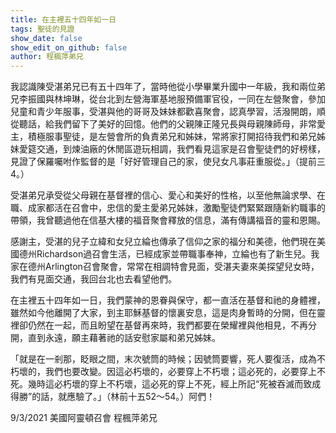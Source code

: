 ```yaml
---
title: 在主裡五十四年如一日
tags: 聖徒的見證
show_date: false
show_edit_on_github: false
author: 程楓萍弟兄
---
```


我認識陳受湛弟兄已有五十四年了，當時他從小學畢業升國中一年級，我和兩位弟兄李振國與林坤琳，從台北到左營海軍基地服預備軍官役，一同在左營聚會，參加兒童和青少年服事，受湛與他的哥哥及妹妹都歡喜聚會，認真學習，活潑開朗，順從聽話，給我們留下了美好的回憶。他們的父親陳正隆兄長與母親陳師母，非常愛主，積極服事聖徒，是左營會所的負責弟兄和姊妹，常將家打開招待我們和弟兄姊妹愛筵交通，到煉油廠的休閒區遊玩相調，我們看見這家是召會聖徒們的好榜樣，見證了保羅囑咐作監督的是「好好管理自己的家，使兒女凡事莊重服從。」（提前三4。）

受湛弟兄承受從父母親在基督裡的信心、愛心和美好的性格，以至他無論求學、在職、成家都活在召會中，忠信的愛主愛弟兄姊妹，激勵聖徒們緊緊跟隨新約職事的帶領，我曾聽過他在信基大樓的福音聚會釋放的信息，滿有傳講福音的靈和恩賜。

感謝主，受湛的兒子立緯和女兒立綸也傳承了信仰之家的福分和美德，他們現在美國德州Richardson過召會生活，已經成家並帶職事奉神，立綸也有了新生兒。我家在德州Arlington召會聚會，常常在相調特會見面，受湛夫妻來美探望兒女時，我們有見面交通，我回台北也去看望他們。

在主裡五十四年如一日，我們蒙神的恩眷與保守，都一直活在基督和祂的身體裡，雖然如今他離開了大家，到主耶穌基督的懷裏安息，這是肉身暫時的分開，但在靈裡卻仍然在一起，而且盼望在基督再來時，我們都要在榮耀裡與他相見，不再分開，直到永遠，願主藉著祂的話安慰家屬和弟兄姊妹。

「就是在一剎那，眨眼之間，末次號筒的時候；因號筒要響，死人要復活，成為不朽壞的，我們也要改變。因這必朽壞的，必要穿上不朽壞；這必死的，必要穿上不死。幾時這必朽壞的穿上不朽壞，這必死的穿上不死，經上所記“死被吞滅而致成得勝”的話，就應驗了。」（林前十五52～54。）阿們！

9/3/2021
美國阿靈頓召會 程楓萍弟兄
